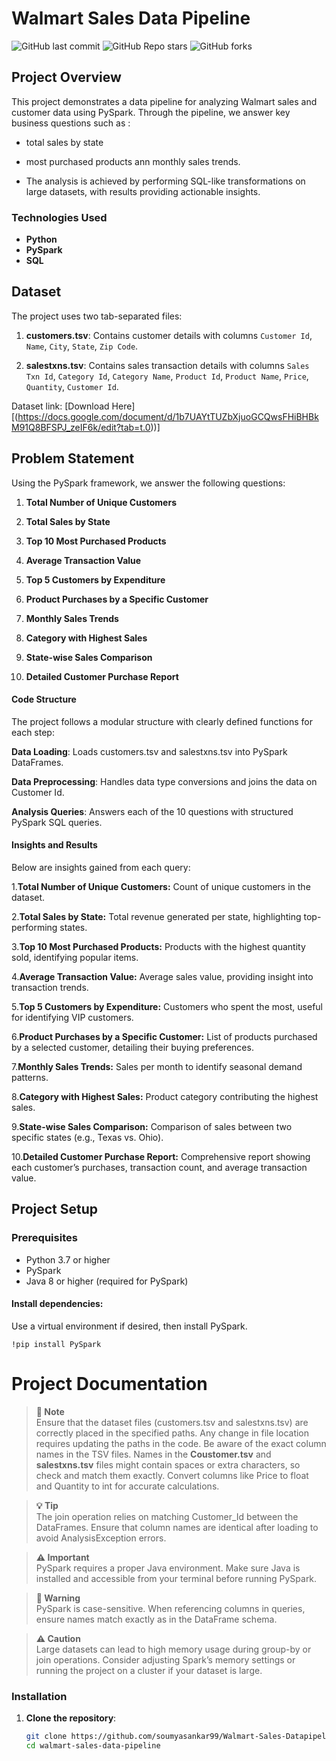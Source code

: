 # Walmart Sales Data Pipeline
![GitHub last commit](https://img.shields.io/github/last-commit/soumyasankar99/Walmart-Sales-Datapipeline)
![GitHub Repo stars](https://img.shields.io/github/stars/soumyasankar99/Walmart-Sales-Datapipeline?style=social)
![GitHub forks](https://img.shields.io/github/forks/soumyasankar99/Walmart-Sales-Datapipeline?style=social)


## Project Overview

This project demonstrates a data pipeline for analyzing Walmart sales and customer data using PySpark. Through the pipeline, we answer key business questions such as :

- total sales by state

- most purchased products ann monthly sales trends.

- The analysis is achieved by performing SQL-like transformations on large datasets, with results providing actionable insights.

### Technologies Used
- **Python**
- **PySpark**
- **SQL**

## Dataset
The project uses two tab-separated files:
1. **customers.tsv**: Contains customer details with columns `Customer Id`, `Name`, `City`, `State`, `Zip Code`.

2. **salestxns.tsv**: Contains sales transaction details with columns `Sales Txn Id`, `Category Id`, `Category Name`, `Product Id`, `Product Name`, `Price`, `Quantity`, `Customer Id`.

Dataset link: [Download Here][(https://docs.google.com/document/d/1b7UAYtTUZbXjuoGCQwsFHiBHBkM91Q8BFSPJ_zeIF6k/edit?tab=t.0))]

## Problem Statement
Using the PySpark framework, we answer the following questions:

1. **Total Number of Unique Customers**

2. **Total Sales by State**

3. **Top 10 Most Purchased Products**

4. **Average Transaction Value**

5. **Top 5 Customers by Expenditure**

6. **Product Purchases by a Specific Customer**

7. **Monthly Sales Trends**

8. **Category with Highest Sales**

9. **State-wise Sales Comparison**

10. **Detailed Customer Purchase Report**

#### **Code Structure**

The project follows a modular structure with clearly defined functions for each step:

**Data Loading**: Loads customers.tsv and salestxns.tsv into PySpark DataFrames.

**Data Preprocessing**: Handles data type conversions and joins the data on Customer Id.

**Analysis Queries**: Answers each of the 10 questions with structured PySpark SQL queries.


#### Insights and Results
Below are insights gained from each query:

1.**Total Number of Unique Customers:** Count of unique customers in the dataset.

2.**Total Sales by State:** Total revenue generated per state, highlighting top-performing states.

3.**Top 10 Most Purchased Products:** Products with the highest quantity sold, identifying popular items.

4.**Average Transaction Value:** Average sales value, providing insight into transaction trends.

5.**Top 5 Customers by Expenditure:** Customers who spent the most, useful for identifying VIP customers.

6.**Product Purchases by a Specific Customer:** List of products purchased by a selected customer, detailing their buying preferences.

7.**Monthly Sales Trends:** Sales per month to identify seasonal demand patterns.

8.**Category with Highest Sales:** Product category contributing the highest sales.

9.**State-wise Sales Comparison:** Comparison of sales between two specific states (e.g., Texas vs. Ohio).

10.**Detailed Customer Purchase Report:** Comprehensive report showing each customer’s purchases, transaction count, and average transaction value.    

## Project Setup 

### Prerequisites
- Python 3.7 or higher
- PySpark
- Java 8 or higher (required for PySpark)

#### Install dependencies: 

Use a virtual environment if desired, then install PySpark.
```
!pip install PySpark
```

# Project Documentation

> **📝 Note**  
> Ensure that the dataset files (customers.tsv and salestxns.tsv) are correctly placed in the specified paths. Any change in file location requires updating the paths in the code.
> Be aware of the exact column names in the TSV files. Names in the **Coustomer.tsv** and **salestxns.tsv** files might contain spaces or extra characters, so check and match them exactly.
  Convert columns like Price to float and Quantity to int for accurate calculations.


> **💡 Tip**  
> The join operation relies on matching Customer_Id between the DataFrames. Ensure that column names are identical after loading to avoid AnalysisException errors.

> **⚠️ Important**  
> PySpark requires a proper Java environment. Make sure Java is installed and accessible from your terminal before running PySpark.

> **🚨 Warning**  
> PySpark is case-sensitive. When referencing columns in queries, ensure names match exactly as in the DataFrame schema.

> **⚠️ Caution**  
> Large datasets can lead to high memory usage during group-by or join operations. Consider adjusting Spark’s memory settings or running the project on a cluster if your dataset is large.


### Installation
1. **Clone the repository**:
   ```bash
   git clone https://github.com/soumyasankar99/Walmart-Sales-Datapipeline.git
   cd walmart-sales-data-pipeline

